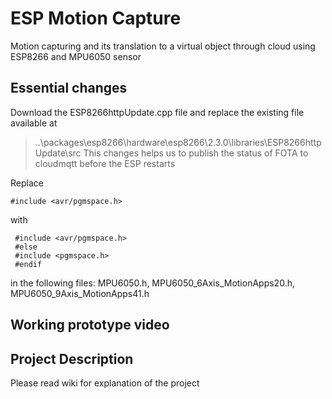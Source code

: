 # ESP Motion Capture
Motion capturing and its translation to a virtual object through cloud using ESP8266 and MPU6050 sensor

## Essential changes
Download the ESP8266httpUpdate.cpp file and replace the existing file available at  
> ..\packages\esp8266\hardware\esp8266\2.3.0\libraries\ESP8266httpUpdate\src
This changes helps us to publish the status of FOTA to cloudmqtt before the ESP restarts

Replace 
```
#include <avr/pgmspace.h> 
```
with 
```
 #include <avr/pgmspace.h>
 #else
 #include <pgmspace.h>
 #endif
```
in the following files: MPU6050.h, MPU6050_6Axis_MotionApps20.h, MPU6050_9Axis_MotionApps41.h

## Working prototype video

## Project Description
Please read wiki for explanation of the project
